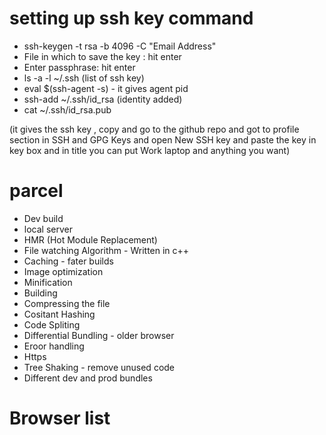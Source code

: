 # setting up ssh key command

- ssh-keygen -t rsa -b 4096 -C "Email Address"
- File in which to save the key : hit enter
- Enter passphrase: hit enter
- ls -a -l ~/.ssh (list of ssh key)
- eval $(ssh-agent -s) - it gives agent pid
- ssh-add ~/.ssh/id_rsa (identity added)
- cat ~/.ssh/id_rsa.pub

(it gives the ssh key , copy and go to the github repo and got to profile section in SSH and GPG Keys and open New SSH key and paste the key in key box and in title you can put Work laptop and anything you want)

# parcel

- Dev build
- local server
- HMR (Hot Module Replacement)
- File watching Algorithm - Written in c++
- Caching - fater builds
- Image optimization
- Minification
- Building
- Compressing the file
- Cositant Hashing
- Code Spliting
- Differential Bundling - older browser
- Eroor handling
- Https
- Tree Shaking - remove unused code
- Different dev and prod bundles

# Browser list
